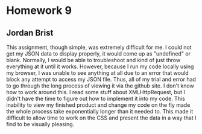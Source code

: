 # Homework 9
## Jordan Brist

This assignment, though simple, was extremely difficult for me. I could not get my JSON data to display properly, it would come up as "undefined" or blank. Normally, I would be able to troubleshoot and kind of just throw everything at it until it works. However, because I run my code locally using my browser, I was unable to see anything at all due to an error that would block any attempt to access my JSON file. Thus, all of my trial and error had to go through the long process of viewing it via the github site. I don't know how to work around this. I read some stuff about XMLHttpRequest, but I didn't have the time to figure out how to implement it into my code. This inability to view my finished product and change my code on the fly made the whole process take exponentially longer than it needed to. This made it difficult to allow time to work on the CSS and present the data in a way that I find to be visually pleasing. 